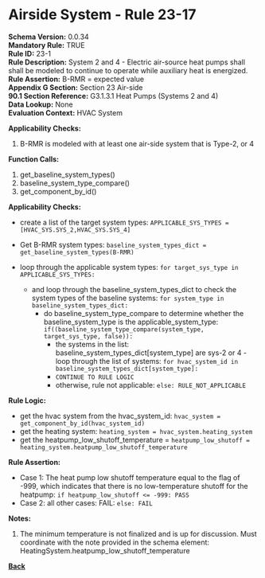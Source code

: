 
# Airside System - Rule 23-17  

**Schema Version:** 0.0.34  
**Mandatory Rule:** TRUE   
**Rule ID:** 23-1  
**Rule Description:** System 2 and 4 - Electric air-source heat pumps shall shall be modeled to continue to operate while auxiliary heat is energized.  
**Rule Assertion:** B-RMR = expected value  
**Appendix G Section:** Section 23 Air-side  
**90.1 Section Reference:** G3.1.3.1 Heat Pumps (Systems 2 and 4)  
**Data Lookup:** None  
**Evaluation Context:** HVAC System  

**Applicability Checks:**  

1. B-RMR is modeled with at least one air-side system that is Type-2, or 4  

**Function Calls:**  

1. get_baseline_system_types()
2. baseline_system_type_compare()
3. get_component_by_id()

**Applicability Checks:**  
- create a list of the target system types: `APPLICABLE_SYS_TYPES = [HVAC_SYS.SYS_2,HVAC_SYS.SYS_4]`
- Get B-RMR system types: `baseline_system_types_dict = get_baseline_system_types(B-RMR)`

- loop through the applicable system types: `for target_sys_type in APPLICABLE_SYS_TYPES:`
    - and loop through the baseline_system_types_dict to check the system types of the baseline systems: `for system_type in baseline_system_types_dict:`
        - do baseline_system_type_compare to determine whether the baseline_system_type is the applicable_system_type: `if((baseline_system_type_compare(system_type, target_sys_type, false)):`
            - the systems in the list: baseline_system_types_dict[system_type] are sys-2 or 4 - loop through the list of systems: `for hvac_system_id in baseline_system_types_dict[system_type]:`
            - `CONTINUE TO RULE LOGIC`
            - otherwise, rule not applicable: `else: RULE_NOT_APPLICABLE`
         
**Rule Logic:**  
- get the hvac system from the hvac_system_id: `hvac_system = get_component_by_id(hvac_system_id)`
- get the heating system: `heating_system = hvac_system.heating_system`
- get the heatpump_low_shutoff_temperature = `heatpump_low_shutoff = heating_system.heatpump_low_shutoff_temperature`

**Rule Assertion:**
- Case 1: The heat pump low shutoff temperature equal to the flag of -999, which indicates that there is no low-temperature shutoff for the heatpump: `if heatpump_low_shutoff <= -999: PASS`
- Case 2: all other cases: FAIL: `else: FAIL`

**Notes:**
1.  The minimum temperature is not finalized and is up for discussion.  Must coordinate with the note provided in the schema element: HeatingSystem.heatpump_low_shutoff_temperature

**[Back](../_toc.md)**
